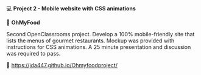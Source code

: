 :computer: **Project 2 - Mobile website with CSS animations**

:pizza: **OhMyFood**

Second OpenClassrooms project. Develop a 100% mobile-friendly site that lists the menus of gourmet restaurants. Mockup was provided with instructions for CSS animations. A 25 minute presentation and discussion was required to pass.

:link: https://jda447.github.io/Ohmyfoodproject/
